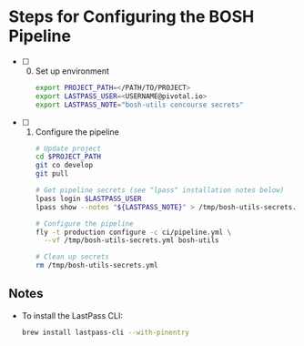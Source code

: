 # Steps for Configuring the BOSH Pipeline

- [ ] 0. Set up environment
      ``` bash
      export PROJECT_PATH=</PATH/TO/PROJECT>
      export LASTPASS_USER=<USERNAME@pivotal.io>
      export LASTPASS_NOTE="bosh-utils concourse secrets"
      ```
- [ ] 1. Configure the pipeline
      ``` bash
      # Update project
      cd $PROJECT_PATH
      git co develop
      git pull

      # Get pipeline secrets (see "lpass" installation notes below)
      lpass login $LASTPASS_USER
      lpass show --notes "${LASTPASS_NOTE}" > /tmp/bosh-utils-secrets.yml

      # Configure the pipeline
      fly -t production configure -c ci/pipeline.yml \
        --vf /tmp/bosh-utils-secrets.yml bosh-utils

      # Clean up secrets
      rm /tmp/bosh-utils-secrets.yml
      ```

## Notes

- To install the LastPass CLI:
  ``` bash
  brew install lastpass-cli --with-pinentry
  ```

